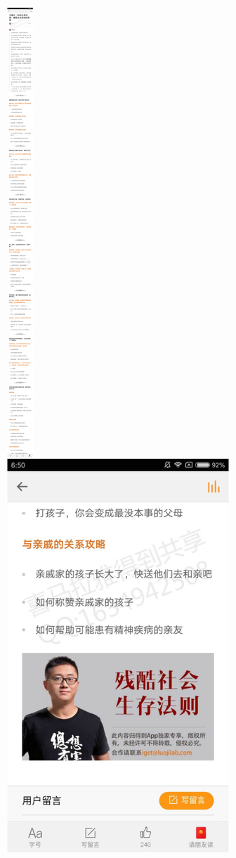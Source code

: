 ![](../../images/2017年05月/GX0519专题日｜你的关系问题，都能在这里找到答案.jpg)
![](../../images/2017年05月/GX0519专题日｜你的关系问题，都能在这里找到答案2.jpg)
